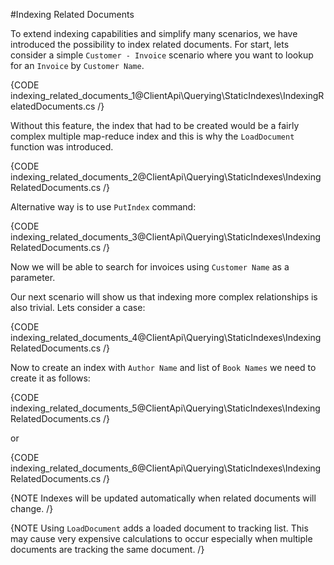﻿#Indexing Related Documents

To extend indexing capabilities and simplify many scenarios, we have introduced the possibility to index related documents. 
For start, lets consider a simple `Customer - Invoice` scenario where you want to lookup for an `Invoice` by `Customer Name`.

{CODE indexing_related_documents_1@ClientApi\Querying\StaticIndexes\IndexingRelatedDocuments.cs /}

Without this feature, the index that had to be created would be a fairly complex multiple map-reduce index and this is why the `LoadDocument` function was introduced.

{CODE indexing_related_documents_2@ClientApi\Querying\StaticIndexes\IndexingRelatedDocuments.cs /}

Alternative way is to use `PutIndex` command:

{CODE indexing_related_documents_3@ClientApi\Querying\StaticIndexes\IndexingRelatedDocuments.cs /}

Now we will be able to search for invoices using `Customer Name` as a parameter.

Our next scenario will show us that indexing more complex relationships is also trivial. Lets consider a case:

{CODE indexing_related_documents_4@ClientApi\Querying\StaticIndexes\IndexingRelatedDocuments.cs /}

Now to create an index with `Author Name` and list of `Book Names` we need to create it as follows:

{CODE indexing_related_documents_5@ClientApi\Querying\StaticIndexes\IndexingRelatedDocuments.cs /}

or

{CODE indexing_related_documents_6@ClientApi\Querying\StaticIndexes\IndexingRelatedDocuments.cs /}

{NOTE Indexes will be updated automatically when related documents will change. /}

{NOTE Using `LoadDocument` adds a loaded document to tracking list. This may cause very expensive calculations to occur especially when multiple documents are tracking the same document. /}
